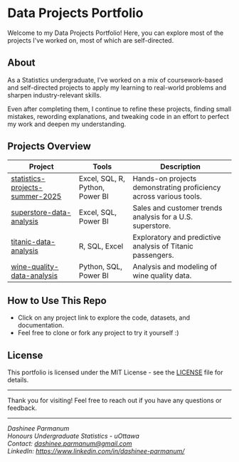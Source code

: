 # Data Projects Portfolio

Welcome to my Data Projects Portfolio! Here, you can explore most of the projects I've worked on, most of which are self-directed.

## About

As a Statistics undergraduate, I’ve worked on a mix of coursework-based and self-directed projects to apply my learning to real-world problems and sharpen industry-relevant skills.

Even after completing them, I continue to refine these projects, finding small mistakes, rewording explanations, and tweaking code in an effort to perfect my work and deepen my understanding.

## Projects Overview

| Project | Tools | Description |
|---------|-------|-------------|
| [statistics-projects-summer-2025](https://github.com/DashineePARMANUM/statistics-projects-summer-2025) | Excel, SQL, R, Python, Power BI | Hands-on projects demonstrating proficiency across various tools. |
| [superstore-data-analysis](https://github.com/DashineePARMANUM/superstore-data-analysis) | Excel, SQL, Power BI | Sales and customer trends analysis for a U.S. superstore. |
| [titanic-data-analysis](https://github.com/DashineePARMANUM/titanic-data-analysis) | R, SQL, Excel | Exploratory and predictive analysis of Titanic passengers. |
| [wine-quality-data-analysis](https://github.com/DashineePARMANUM/wine-quality-data-analysis) | Python, SQL, Power BI | Analysis and modeling of wine quality data. |

## How to Use This Repo
- Click on any project link to explore the code, datasets, and documentation.  
- Feel free to clone or fork any project to try it yourself :)

## License

This portfolio is licensed under the MIT License - see the [LICENSE](LICENSE) file for details.

---

Thank you for visiting! Feel free to reach out if you have any questions or feedback.

---

*Dashinee Parmanum*  
*Honours Undergraduate Statistics - uOttawa*  
*Contact: dashinee.parmanum@gmail.com*  
*LinkedIn: https://www.linkedin.com/in/dashinee-parmanum/*
